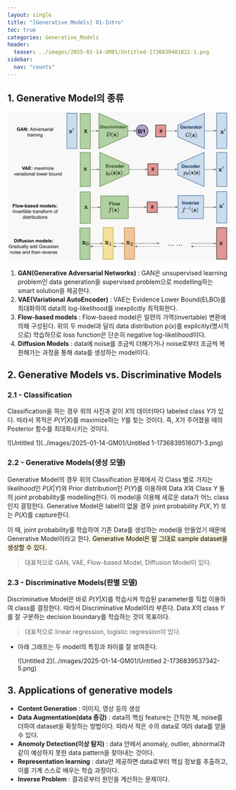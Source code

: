 ```yaml
---
layout: single
title: "[Generative Models] 01-Intro"
toc: true
categories: Generative_Models
header:
  teaser: ../images/2025-01-14-GM01/Untitled-1736839481822-1.png
sidebar:
  nav: "counts"
---
```

## 1. Generative Model의 종류

![Untitled](../images/2025-01-14-GM01/Untitled-1736839481822-1.png)

1. **GAN(Generative Adversarial Networks)** : GAN은 unsupervised learning problem인 data generation을 supervised problem으로 modelling하는 smart solution을 제공한다.
2. **VAE(Variational AutoEncoder)** : VAE는 Evidence Lower Bound(ELBO)를 최대화하여 data의 log-likelihood를 inexplicitly 최적화한다.
3. **Flow-based models** : Flow-based model은 일련의 가역(invertable) 변환에 의해 구성된다. 위의 두 model과 달리 data distribution p(x)를 explicitly(명시적으로) 학습하므로 loss function은 단순히 negative log-likelihood이다.
4. **Diffusion Models** : data에 noise를 조금씩 더해가거나 noise로부터 조금씩 복원해가는 과정을 통해 data를 생성하는 model이다.


## 2. Generative Models vs. Discriminative Models
### 2.1 - Classification
Classification을 하는 경우 위의 사진과 같이 $X$의 데이터마다 labeled class $Y$가 있다. 따라서 목적은 $P(Y|X)$를 maximize하는 $Y$를 찾는 것이다. 즉, $X$가 주어졌을 때의 Posterior 함수를 최대화시키는 것이다.

![Untitled 1](../images/2025-01-14-GM01/Untitled 1-1736839516071-3.png)

### 2.2 - Generative Models(생성 모델)
Generative Model의 경우 위의 Classification 문제에서 각 Class 별로 가지는 likelihood인 $P(X|Y)$와 Prior distribution인 $P(Y)$를 이용하여 Data $X$와 Class $Y$ 둘의 joint probability를 modelling한다. 이 model을 이용해 새로운 data가 어느 class인지 결정한다. Generative Model은 label이 없을 경우 joint probability $P(X,Y)$ 또는 $P(X)$를 capture한다.

이 때, joint probability를 학습하여 기존 Data를 생성하는 model을 만들었기 때문에 Generative Model이라고 한다. <mark style="background-color: #fbf3db">Generative Model은 말 그대로 sample dataset을 생성할 수 있다.</mark>

> 대표적으로 GAN, VAE, Flow-based Model, Diffusion Model이 있다.


### 2.3 - Discriminative Models(판별 모델)
Discriminative Model은 바로 $P(Y|X)$를 학습시켜 학습된 parameter를 직접 이용하여 class를 결정한다. 따라서 Discriminative Model이라 부른다. Data $X$의 class $Y$를 잘 구분하는 decision boundary를 학습하는 것이 목표이다.

> 대표적으로 linear regression, logistic regression이 있다.

- 아래 그래프는 두 model의 특징과 차이를 잘 보여준다.

  ![Untitled 2](../images/2025-01-14-GM01/Untitled 2-1736839537342-5.png)

## 3. Applications of generative models
- **Content Generation** : 이미지, 영상 등의 생성
- **Data Augmentation(data 증강)** : data의 핵심 feature는 간직한 채, noise를 더하여 dataset을 확장하는 방법이다. 따라서 적은 수의 data로 여러 data를 얻을 수 있다.
- **Anomoly Detection(이상 탐지)** : data 안에서 anomaly, outlier, abnormal과 같이 예상하지 못한 data pattern을 찾아내는 것이다.
- **Representation learning** : data만 제공하면 data로부터 핵심 정보를 추출하고, 이를 기계 스스로 배우는 학습 과정이다.
- **Inverse Problem** : 결과로부터 원인을 계산하는 문제이다.